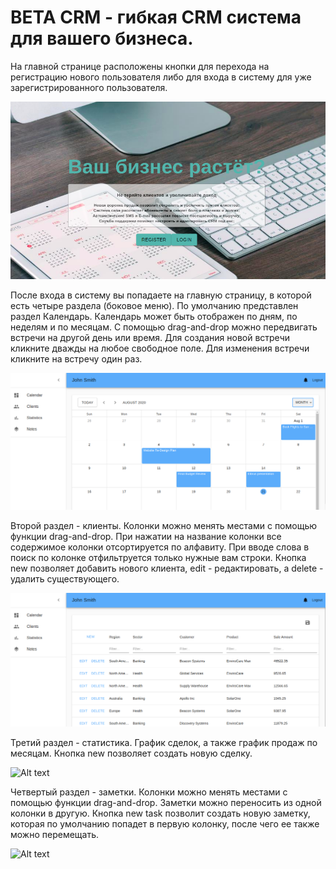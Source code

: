 # BETA CRM - гибкая CRM система для вашего бизнеса.

На главной странице расположены кнопки для перехода на регистрацию нового пользователя либо для входа в систему для уже зарегистрированного пользователя.

![Alt text](frontend/public/images/homepage.png?raw=true "homepage")

После входа в систему вы попадаете на главную страницу, в которой есть четыре раздела (боковое меню).
По умолчанию представлен раздел Календарь. Календарь может быть отображен по дням, по неделям и по месяцам. С помощью drag-and-drop можно передвигать встречи на другой день или время. Для создания новой встречи кликните дважды на любое свободное поле. Для изменения встречи кликните на встречу один раз.

![Alt text](frontend/public/images/calendar.png?raw=true "calendar")

Второй раздел - клиенты. Колонки можно менять местами с помощью функции drag-and-drop. При нажатии на название колонки все содержимое колонки отсортируется по алфавиту. При вводе слова в поиск по колонке отфильтруется только нужные вам строки. Кнопка new позволяет добавить нового клиента, edit - редактировать, а delete - удалить существующего.

![Alt text](frontend/public/images/clients.png?raw=true "clients")

Третий раздел - статистика. График сделок, а также график продаж по месяцам.
Кнопка new позволяет создать новую сделку.

![Alt text](public/images/statistics.png?raw=true "statistics")

Четвертый раздел - заметки. Колонки можно менять местами с помощью функции drag-and-drop. Заметки можно переносить из одной колонки в другую.
Кнопка new task позволит создать новую заметку, которая по умолчанию попадет в первую колонку, после чего ее также можно перемещать.

![Alt text](public/images/notes.png?raw=true "notes")
